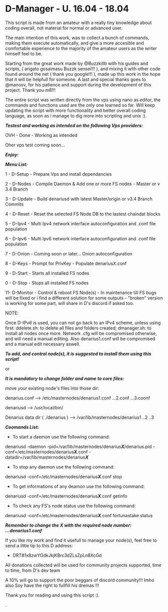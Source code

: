 # D-Manager - U. 16.04 - 18.04
This script is made from an amateur with a really tiny knowledge about coding overall, not material for normal or advanced user.

The main intention of this work, was to collect a bunch of commands, making them execute automatically,  and give a more accesible and comfortable experience to the majority of the amateur users as the writer himself feel to be.

Starting from the great work made by @Buzzkillb with his guides and scripts, ( arigato gosaimasu Buzzk sensei!!! ), and mixing it with other code found around the net ( thank you google!!! ), made up this work in the hope that it will be helpfull for someone.
A last and special thanks goes to @manosv, for his patience and support during the development of this project. Thank you m8!!!

The entire script was written directly from the vps using nano as editor, the commands and functions used are the only one learned so far. Will keep updating the script with more functionality and better overall coding language, as soon as i manage to dig more into scripting and unix :).


***Testest and working as intended on the following Vps providers:***

OVH - Done - Working as intended

Oher vps test coming soon...




***Enjoy:***


***Menu List:***

1 - D-Setup   - Prepare Vps and install dependancies

2 - D-Nodes   - Compile Daemon & Add one or more FS nodes - Master or v 3.4 Branch

3 - D-Update  - Build denariusd with latest Master/origin or v3.4 Branch Commits

4 - D-Reset - Reset the selected FS Node DB to the lastest chaindat blocks

5 - D-Ipv4    - Multi Ipv4 network interface autoconfiguration and .conf file population
 
6 - D-Ipv6    - Multi Ipv6 network interface autoconfiguration and .conf file population 

7 - D-Onion   - Coming soon or later... Onion autoconfiguration

8 - D-Keys    - Prompt for PrivKey - Populate denarius*X*.conf

9 - D-Start   - Starts all installed FS nodes                     

0 - D-Stop    - Stops all installed FS nodes                     

11- D-Monitor - Control & reboot FS Node(s) - In maintenance till FS bugs will be fixed or i find a different solution for some outputs - "broken" version is working for some part, will share in D's discord if asked too.
 

NOTE:

Once D-IPv6 is used, you can not go back to an IPv4 scheme, unless using first:
ddelete.sh: to delete all files and folders created;
dmanager.sh: to install all nodes once more. 
Network .cfg will be compromised otherwise, and will need a manual editing.
Also denarius1.conf will be compromised and a manual edit necessary aswell. 



***To add, and control node(s), it is suggested to install them using this script!***
 
or
 
***It is mandatory to change folder and name to core files:***

move your existing node's files into those dir:

denarius.conf --> /etc/masternodes/denarius1.conf ...2.conf ...3.coonf

denariusd --> /usr/local/bin/

Denarius data dir ( ./denarius ) --> /var/lib/masternodes/denarius1 ..2 ..3 
 
 
 
 
 
***Coomands List:***
 
- To start a daemon use the following command:
 
denariusd -daemon -pid=/var/lib/masternodes/denarius***X***/denarius.pid -conf=/etc/masternodes/denarius***X***.conf -datadir=/var/lib/masternodes/denarius***X***
  
- To stop any daemon use the following command:
 
denariusd -conf=/etc/masternodes/denarius***X***.conf stop
  
- To get informations of any deamon use the following command:
 
denariusd -conf=/etc/masternodes/denarius***X***.conf getinfo
  
- To check any FS's node status use the following command:
 
denariusd -conf=/etc/masternodes/denarius***X***.conf fortunastake status
  
 ***Remember to change the X with the required node number: ...denarius1.conf***






If you like my work and find it usefull to manage your node(s), feel free to send a little tip to this D address:

- DRT81x8zwYGdkJkjKBrc3dZLsZpLn8XcGd

All donations collected will be used for community projects supported, time to time, from D's dev team

A 10% will go to support the poor beggars of discord community!!! Imho also Soy have the right to fullfill his dremas !!!



Thank you for reading and using this script :).



.
